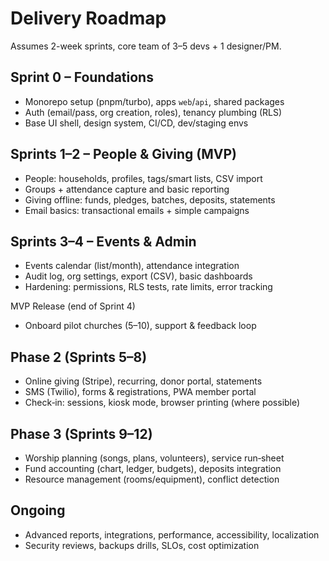 # Delivery Roadmap

Assumes 2-week sprints, core team of 3–5 devs + 1 designer/PM.

## Sprint 0 – Foundations
- Monorepo setup (pnpm/turbo), apps `web`/`api`, shared packages
- Auth (email/pass, org creation, roles), tenancy plumbing (RLS)
- Base UI shell, design system, CI/CD, dev/staging envs

## Sprints 1–2 – People & Giving (MVP)
- People: households, profiles, tags/smart lists, CSV import
- Groups + attendance capture and basic reporting
- Giving offline: funds, pledges, batches, deposits, statements
- Email basics: transactional emails + simple campaigns

## Sprints 3–4 – Events & Admin
- Events calendar (list/month), attendance integration
- Audit log, org settings, export (CSV), basic dashboards
- Hardening: permissions, RLS tests, rate limits, error tracking

MVP Release (end of Sprint 4)
- Onboard pilot churches (5–10), support & feedback loop

## Phase 2 (Sprints 5–8)
- Online giving (Stripe), recurring, donor portal, statements
- SMS (Twilio), forms & registrations, PWA member portal
- Check‑in: sessions, kiosk mode, browser printing (where possible)

## Phase 3 (Sprints 9–12)
- Worship planning (songs, plans, volunteers), service run‑sheet
- Fund accounting (chart, ledger, budgets), deposits integration
- Resource management (rooms/equipment), conflict detection

## Ongoing
- Advanced reports, integrations, performance, accessibility, localization
- Security reviews, backups drills, SLOs, cost optimization
